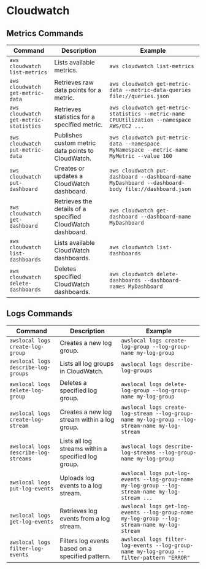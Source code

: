 # Cloudwatch

## Metrics Commands

| Command                        | Description                                                                                   | Example                                                                                                 |
|--------------------------------|-----------------------------------------------------------------------------------------------|---------------------------------------------------------------------------------------------------------|
| `aws cloudwatch list-metrics`         | Lists available metrics.                                                                      | `aws cloudwatch list-metrics`                                                                      |
| `aws cloudwatch get-metric-data`      | Retrieves raw data points for a metric.                                                       | `aws cloudwatch get-metric-data --metric-data-queries file://queries.json`                         |
| `aws cloudwatch get-metric-statistics`| Retrieves statistics for a specified metric.                                                  | `aws cloudwatch get-metric-statistics --metric-name CPUUtilization --namespace AWS/EC2 ...`        |
| `aws cloudwatch put-metric-data`      | Publishes custom metric data points to CloudWatch.                                            | `aws cloudwatch put-metric-data --namespace MyNamespace --metric-name MyMetric --value 100`       |
| `aws cloudwatch put-dashboard`        | Creates or updates a CloudWatch dashboard.                                                    | `aws cloudwatch put-dashboard --dashboard-name MyDashboard --dashboard-body file://dashboard.json` |
| `aws cloudwatch get-dashboard`        | Retrieves the details of a specified CloudWatch dashboard.                                    | `aws cloudwatch get-dashboard --dashboard-name MyDashboard`                                       |
| `aws cloudwatch list-dashboards`      | Lists available CloudWatch dashboards.                                                        | `aws cloudwatch list-dashboards`                                                                  |
| `aws cloudwatch delete-dashboards`    | Deletes specified CloudWatch dashboards.                                                      | `aws cloudwatch delete-dashboards --dashboard-names MyDashboard`                                  |

## Logs Commands

| Command                             | Description                                                                                   | Example                                                                                                 |
|-------------------------------------|-----------------------------------------------------------------------------------------------|---------------------------------------------------------------------------------------------------------|
| `awslocal logs create-log-group`    | Creates a new log group.                                                                      | `awslocal logs create-log-group --log-group-name my-log-group`                                          |
| `awslocal logs describe-log-groups` | Lists all log groups in CloudWatch.                                                           | `awslocal logs describe-log-groups`                                                                     |
| `awslocal logs delete-log-group`    | Deletes a specified log group.                                                                | `awslocal logs delete-log-group --log-group-name my-log-group`                                          |
| `awslocal logs create-log-stream`   | Creates a new log stream within a log group.                                                  | `awslocal logs create-log-stream --log-group-name my-log-group --log-stream-name my-log-stream`         |
| `awslocal logs describe-log-streams`| Lists all log streams within a specified log group.                                           | `awslocal logs describe-log-streams --log-group-name my-log-group`                                      |
| `awslocal logs put-log-events`      | Uploads log events to a log stream.                                                           | `awslocal logs put-log-events --log-group-name my-log-group --log-stream-name my-log-stream ...`        |
| `awslocal logs get-log-events`      | Retrieves log events from a log stream.                                                       | `awslocal logs get-log-events --log-group-name my-log-group --log-stream-name my-log-stream`            |
| `awslocal logs filter-log-events`   | Filters log events based on a specified pattern.                                              | `awslocal logs filter-log-events --log-group-name my-log-group --filter-pattern "ERROR"`                |
